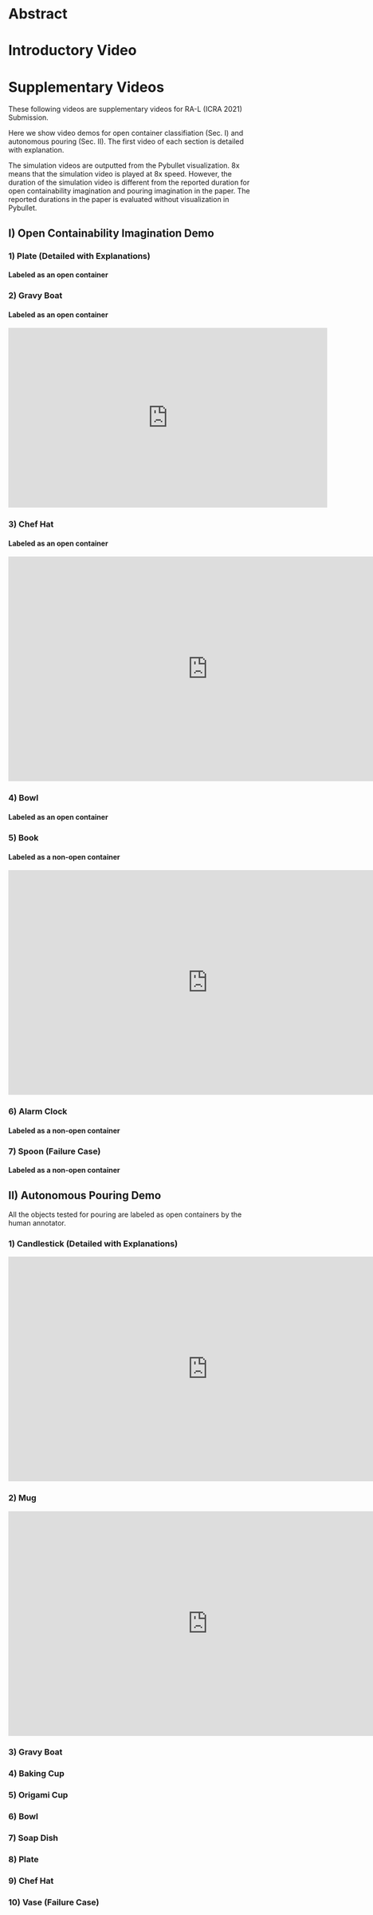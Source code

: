 # Abstract

# Introductory Video

# Supplementary Videos
These following videos are supplementary videos for RA-L (ICRA 2021) Submission.

Here we show video demos for open container classifiation (Sec. I) and autonomous pouring (Sec. II). The first video of each section is detailed with explanation.

The simulation videos are outputted from the Pybullet visualization. 8x means that the simulation video is played at 8x speed. However, the duration of the simulation video is different from the reported duration for open containability imagination and pouring imagination in the paper. The reported durations in the paper is evaluated without visualization in Pybullet.

## I) Open Containability Imagination Demo

### 1) Plate (Detailed with Explanations)
#### Labeled as an open container

### 2) Gravy Boat 
#### Labeled as an open container
<iframe width="640" height="360" src="https://www.youtube.com/embed/U5a4fG1ptfA" frameborder="0" allow="autoplay; encrypted-media" allowfullscreen></iframe>

### 3) Chef Hat
#### Labeled as an open container
<iframe width="800" height="450" src="https://www.youtube.com/embed/y-YYY_bs_Ps" frameborder="0" allow="autoplay; encrypted-media" allowfullscreen></iframe>

### 4) Bowl
#### Labeled as an open container

### 5) Book
#### Labeled as a non-open container
<iframe width="800" height="450" src="https://www.youtube.com/embed/zGaItrrFKts" frameborder="0" allow="autoplay; encrypted-media" allowfullscreen></iframe>

### 6) Alarm Clock
#### Labeled as a non-open container

### 7) Spoon (Failure Case)
#### Labeled as a non-open container


## II) Autonomous Pouring Demo
All the objects tested for pouring are labeled as open containers by the human annotator.

### 1) Candlestick (Detailed with Explanations)
<iframe width="800" height="450" src="https://www.youtube.com/embed/mfr69KGa_W0" frameborder="0" allow="autoplay; encrypted-media" allowfullscreen></iframe>

### 2) Mug
<iframe width="800" height="450" src="https://www.youtube.com/embed/blZZeJ2g-90" frameborder="0" allow="autoplay; encrypted-media" allowfullscreen></iframe>

### 3) Gravy Boat

### 4) Baking Cup

### 5) Origami Cup

### 6) Bowl

### 7) Soap Dish

### 8) Plate

### 9) Chef Hat

### 10) Vase (Failure Case)

